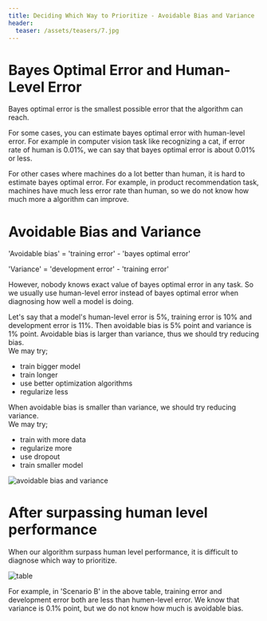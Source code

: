 ```yaml
---
title: Deciding Which Way to Prioritize - Avoidable Bias and Variance
header:
  teaser: /assets/teasers/7.jpg
---
```


# Bayes Optimal Error and Human-Level Error

Bayes optimal error is the smallest possible error that the algorithm can reach.

For some cases, you can estimate bayes optimal error with human-level error. For example in computer vision task like recognizing a cat, if error rate of human is 0.01%, we can say that bayes optimal error is about 0.01% or less.

For other cases where machines do a lot better than human, it is hard to estimate bayes optimal error. For example, in product recommendation task, machines have much less error rate than human, so we do not know how much more a algorithm can improve.


# Avoidable Bias and Variance

'Avoidable bias' = 'training error' - 'bayes optimal error'

'Variance' = 'development error' - 'training error'

However, nobody knows exact value of bayes optimal error in any task. So we usually use human-level error instead of bayes optimal error when diagnosing how well a model is doing.

Let's say that a model's human-level error is 5%, training error is 10% and development error is 11%. Then avoidable bias is 5% point and variance is 1% point. Avoidable bias is larger than variance, thus we should try reducing bias. <br>
We may try;
* train bigger model
* train longer
* use better optimization algorithms
* regularize less

When avoidable bias is smaller than variance, we should try reducing variance.<br>
We may try;
* train with more data
* regularize more
* use dropout
* train smaller model

![avoidable bias and variance](https://lh3.googleusercontent.com/ekDffdXo6qXVDy-7ojVCJVTvg2YNlQJAUKMj0mDbQkbhBnjpKWHVkHH1YNc_avMU4465XQapv2_fOGCY_qj_cHG7HIF1jhtPMv1JEfmE5cW9wiZG-xp10SbX3SVnPggRt5-g9NjSLA=w2400)

# After surpassing human level performance

When our algorithm surpass human level performance, it is difficult to diagnose which way to prioritize.

![table](https://lh3.googleusercontent.com/2mPxZpxmvWXXq__xsntjt9BB_GSMVzNr3d_DX4ez3JpcelhExz7rjZ0ZK9D-3_c3eiEK1BY-ag5eo3DZ_ZsH6q80csiy6aCvk77E4IncqDx1jYfj3R5XQa4rPsqPDianfhfAk-Hl4A=w2400)

For example, in 'Scenario B' in the above table, training error and development error both are less than humen-level error. We know that variance is 0.1% point, but we do not know how much is avoidable bias.
